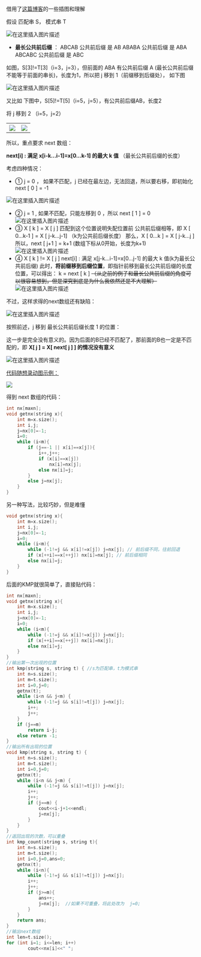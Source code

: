 
借用了[这篇博客](https://www.cnblogs.com/dusf/p/kmp.html)的一些插图和理解


假设 匹配串 S， 模式串 T

![在这里插入图片描述](https://imgconvert.csdnimg.cn/aHR0cHM6Ly9pbWFnZXMwLmNuYmxvZ3MuY29tL2Jsb2cvNDE2MDEwLzIwMTMwOC8xNzA4MzkxMi00OTM2NWI3ZTY3Y2Q0ODc3YjJmNTAxMDc0ZGFlNjhkMi5wbmc?x-oss-process=image/format,png)
-  **最长公共前后缀** ：
ABCAB  公共前后缀 是 AB 
ABABA 公共前后缀 是 ABA
ABCABC 公共前后缀 是 ABC



如图，S[3]!=T[3]（i=3，j=3），但前面的 ABA 有公共前后缀 A (最长公共前后缀不能等于前面的串长)，长度为1，所以把 j 移到 1（前缀移到后缀处）， 如下图

![在这里插入图片描述](https://imgconvert.csdnimg.cn/aHR0cHM6Ly9pbWFnZXMwLmNuYmxvZ3MuY29tL2Jsb2cvNDE2MDEwLzIwMTMwOC8xNzA4MzkyOS1hOWNjZmIwODgzM2U0Y2YxYTQyYzMwZjA1NjA4ZjhmNS5wbmc?x-oss-process=image/format,png)

又比如 下图中，S[5]!=T[5]（i=5，j=5），有公共前后缀AB，长度2

将 j 移到 2 （i=5，j=2）

<table>
<tr>
<th>
<img src="https://imgconvert.csdnimg.cn/aHR0cHM6Ly9pbWFnZXMwLmNuYmxvZ3MuY29tL2Jsb2cvNDE2MDEwLzIwMTMwOC8xNzA4NDAzMC04MmU0YjcxYjg1YTQ0MGM1YTYzNmQ1NzUwMzkzMTQxNS5wbmc?x-oss-process=image/format,png">
</th>
<th>
<img src="https://imgconvert.csdnimg.cn/aHR0cHM6Ly9pbWFnZXMwLmNuYmxvZ3MuY29tL2Jsb2cvNDE2MDEwLzIwMTMwOC8xNzA4NDAzNy1jYzNjMzQyMDA4MDk0MTRlOTQyMWMzMTZjZWJhMmNkYS5wbmc?x-oss-process=image/format,png">
</tr>
</table>



所以，重点要求 next 数组：

**next[i] : 满足 x[i-k...i-1]=x[0...k-1] 的最大 k 值**
（最长公共前后缀的长度）

考虑四种情况：
- ① j = 0 ， 如果不匹配，j 已经在最左边，无法回退，所以要右移，即初始化 next [ 0 ] = -1
       
![在这里插入图片描述](https://imgconvert.csdnimg.cn/aHR0cHM6Ly9pbWFnZXMwLmNuYmxvZ3MuY29tL2Jsb2cvNDE2MDEwLzIwMTMwOC8xNzA4NDI1OC1lZmQyZTk1ZDM2NDQ0MjdlYmMwMzA0ZWQzZDdhZGVmYi5wbmc?x-oss-process=image/format,png)
- ② j = 1 , 如果不匹配，只能左移到 0 ，所以 next [ 1 ] = 0
![在这里插入图片描述](https://imgconvert.csdnimg.cn/aHR0cHM6Ly9pbWFnZXMwLmNuYmxvZ3MuY29tL2Jsb2cvNDE2MDEwLzIwMTMwOC8xNzA4NDMxMC0yOWY5ZjhkYmI2MDM0MTUxYTM4M2U3Y2NmNmY1NTgzZS5wbmc?x-oss-process=image/format,png)
- ③ X [ k ] = X [ j ] 
匹配到这个位置说明失配位置前 公共前后缀相等，即
X [ 0...k-1 ] = X [ j-k...j-1] （k为公共前后缀长度）
那么，X [ 0...k ] = X [ j-k...j ]
所以，next [ j+1 ] = k+1 (数组下标从0开始，长度为k+1)
![在这里插入图片描述](https://imgconvert.csdnimg.cn/aHR0cHM6Ly9pbWFnZXMwLmNuYmxvZ3MuY29tL2Jsb2cvNDE2MDEwLzIwMTMwOC8xNzA4NDMyNy04YTNjZGZhYjAzMDk0YmZhOWU1Y2FjZTI2Nzk2Y2FlNS5wbmc?x-oss-process=image/format,png)
- ④ X [ k ] != X [ j ]
next[i] : 满足 x[j-k...i-1]=x[0...j-1] 的最大 k 值(k为最长公共前后缀)
此时，**将前缀移到后缀位置**，即指针前移到最长公共前后缀的长度位置，可以得出：
 k = next [ k ]
 ~~（从之前的例子和最长公共前后缀的角度可以很容易想到，但是深究到底是为什么我依然还是不大理解）~~ 
![在这里插入图片描述](https://imgconvert.csdnimg.cn/aHR0cHM6Ly9pbWFnZXMwLmNuYmxvZ3MuY29tL2Jsb2cvNDE2MDEwLzIwMTMwOC8xNzEyMjM1OC1mZDdlNTJkZDM4MmM0MjY4YThmZjUyYjg1YmZmNDY1ZC5wbmc?x-oss-process=image/format,png)

不过，这样求得的next数组还有缺陷：

![在这里插入图片描述](https://imgconvert.csdnimg.cn/aHR0cHM6Ly9pbWFnZXMwLmNuYmxvZ3MuY29tL2Jsb2cvNDE2MDEwLzIwMTMwOC8xNzA4NDcxMi1mMGQ2OTk4OTM4NzY0YjMwOWY2MTkyMzQ1MmEyYjIwZi5wbmc?x-oss-process=image/format,png)

按照前述，j 移到 最长公共前后缀长度 1 的位置：

这一步是完全没有意义的。因为后面的B已经不匹配了，那前面的B也一定是不匹配的，即 **X[ j ] = X[ next[ j ] ] 的情况没有意义**

![在这里插入图片描述](https://imgconvert.csdnimg.cn/aHR0cHM6Ly9pbWFnZXMwLmNuYmxvZ3MuY29tL2Jsb2cvNDE2MDEwLzIwMTMwOC8xNzA4NDcyNi03OTBmYzFiMmM0OGM0MTFiODAxMWVhYjlkZTY5MmY2ZC5wbmc?x-oss-process=image/format,png)

<a href="https://github.com/youngyangyang04/leetcode-master/blob/master/problems/0028.%E5%AE%9E%E7%8E%B0strStr.md">代码随想录动图示例：</a>

<img src="https://camo.githubusercontent.com/49f9392ca7baccbfbaec6823dbad095a6a582a7d1a101b4f37e2fa3eb5003061/68747470733a2f2f636f64652d7468696e6b696e672e63646e2e626365626f732e636f6d2f676966732f4b4d50254537254232254245254538254145254232332e676966">


得到 next 数组的代码：

```cpp
int nx[maxn];
void getnx(string x){
	int m=x.size();
	int i,j;
	j=nx[0]=-1;
	i=0;
	while (i<m){
		if (j==-1 || x[i]==x[j]){
			i++,j++;
			if (x[i]==x[j])
				nx[i]=nx[j];
			else nx[i]=j;
		}
		else j=nx[j];
	}
}
```

另一种写法，比较巧妙，但是难懂


```cpp
void getnx(string x){
	int m=x.size();
	int i,j;
	j=nx[0]=-1;
	i=0;
	while (i<m){
		while (-1!=j && x[i]!=x[j]) j=nx[j]; // 前后缀不同，往前回退
		if (x[++i]==x[++j]) nx[i]=nx[j]; // 前后缀相同
		else nx[i]=j;
	}
}
```

后面的KMP就很简单了，直接贴代码：

```c
int nx[maxn];
void getnx(string x){
	int m=x.size();
	int i,j;
	j=nx[0]=-1;
	i=0;
	while (i<m){
		while (-1!=j && x[i]!=x[j]) j=nx[j];
		if (x[++i]==x[++j]) nx[i]=nx[j];
		else nx[i]=j;
	}
}
//输出第一次出现的位置
int kmp(string s, string t) { //s为匹配串，t为模式串
	int n=s.size();
	int m=t.size();
	int i=0,j=0;
	getnx(t);
	while (i<n && j<m) {
		while (-1!=j && s[i]!=t[j]) j=nx[j];
		i++;
		j++;
	}
	if (j==m)
		return i-j;
	else return -1;
}
//输出所有出现的位置
void kmp(string s, string t) { 
	int n=s.size();
	int m=t.size();
	int i=0,j=0;
	getnx(t);
	while (i<n && j<m) {
		while (-1!=j && s[i]!=t[j]) j=nx[j];
		i++;
		j++;
		if (j==m) {
			cout<<i-j+1<<endl;
			j=nx[j];
		}
	}
}
//返回出现的次数，可以重叠
int kmp_count(string s, string t){
	int n=s.size();
	int m=t.size();
	int i=0,j=0,ans=0;
	getnx(t);
	while (i<n){
		while (-1!=j && s[i]!=t[j]) j=nx[j];
		i++;
		j++;
		if (j>=m){
			ans++;
			j=nx[j];  //如果不可重叠，将此处改为  j=0;
		}
	}
	return ans;
}
//输出next数组
int len=t.size();
for (int i=1; i<=len; i++)
		cout<<nx[i]<<" ";
```


